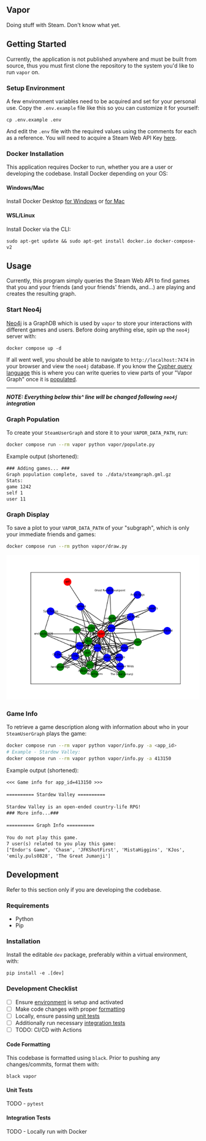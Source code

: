 Vapor
-------

Doing stuff with Steam. Don't know what yet.

## Getting Started
Currently, the application is not published anywhere and must be built from source, thus you must first clone the repository to the system you'd like to run `vapor` on.

### Setup Environment
A few environment variables need to be acquired and set for your personal use. Copy the `.env.example` file like this so you can customize it for yourself:
```shell
cp .env.example .env
```
And edit the `.env` file with the required values using the comments for each as a reference. You will need to acquire a Steam Web API Key [here](https://steamcommunity.com/dev).

### Docker Installation
This application requires Docker to run, whether you are a user or developing the codebase. Install Docker depending on your OS:

#### Windows/Mac
Install Docker Desktop [for Windows](https://docs.docker.com/desktop/setup/install/windows-install/) or [for Mac](https://docs.docker.com/desktop/setup/install/mac-install/)

#### WSL/Linux
Install Docker via the CLI:
```shell
sudo apt-get update && sudo apt-get install docker.io docker-compose-v2
```

## Usage
Currently, this program simply queries the Steam Web API to find games that you and your friends (and your friends' friends, and...) are playing and creates the resulting graph.

### Start Neo4j
[Neo4j](https://neo4j.com/) is a GraphDB which is used by `vapor` to store your interactions with different games and users. Before doing anything else, spin up the `neo4j` server with:
```shell
docker compose up -d
```
If all went well, you should be able to navigate to `http://localhost:7474` in your browser and view the `noe4j` database. If you know the [Cypher query language](https://neo4j.com/docs/cypher-manual/current/introduction/) this is where you can write queries to view parts of your "Vapor Graph" once it is [populated](#graph-population).

------
***NOTE: Everything below this^ line will be changed following `neo4j` integration***
### Graph Population
To create your `SteamUserGraph` and store it to your `VAPOR_DATA_PATH`, run:
```bash
docker compose run --rm vapor python vapor/populate.py
```
Example output (shortened):
```text
### Adding games... ###
Graph population complete, saved to ./data/steamgraph.gml.gz
Stats:
game 1242
self 1
user 11
```

### Graph Display
To save a plot to your `VAPOR_DATA_PATH` of your "subgraph", which is only your immediate friends and games:
```bash
docker compose run --rm python vapor/draw.py
```
![subgraph](docs/images/subgraph.png)

### Game Info
To retrieve a game description along with information about who in your `SteamUserGraph` plays the game:
```bash
docker compose run --rm vapor python vapor/info.py -a <app_id>
# Example - Stardew Valley:
docker compose run --rm vapor python vapor/info.py -a 413150
```
Example output (shortened):
```text
<<< Game info for app_id=413150 >>>

========== Stardew Valley ==========

Stardew Valley is an open-ended country-life RPG!
### More info...###

========== Graph Info ==========

You do not play this game.
7 user(s) related to you play this game:
["Endor's Game", 'Chasm', 'JFKShotFirst', 'MistaHiggins', 'KJos', 'emily.puls0828', 'The Great Jumanji']
```

## Development
Refer to this section only if you are developing the codebase. 

### Requirements
- Python
- Pip

### Installation
Install the editable `dev` package, preferably within a virtual environment, with:
```shell
pip install -e .[dev]
```

### Development Checklist
- [ ] Ensure [environment](#installation) is setup and activated
- [ ] Make code changes with proper [formatting](#code-formatting)
- [ ] Locally, ensure passing [unit tests](#unit-tests)
- [ ] Additionally run necessary [integration tests](#integration-tests)
- [ ] TODO: CI/CD with Actions

#### Code Formatting
This codebase is formatted using `black`. Prior to pushing any changes/commits, format them with:
```shell
black vapor
```

#### Unit Tests
TODO - `pytest`

#### Integration Tests
TODO - Locally run with Docker 
